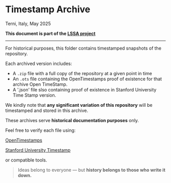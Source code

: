 # Timestamp Archive

Terni, Italy, May 2025

**This document is part of the [LSSA project](https://github.com/iz0eyj/LSSA)**

---

For historical purposes, this folder contains timestamped snapshots of the repository.

Each archived version includes:
- A `.zip` file with a full copy of the repository at a given point in time
- An `.ots` file containing the OpenTimestamps proof of existence for that archive Open TimeStamp.
- A '.json' file slso containing proof of existence in Stanford University Time Stamp version.

We kindly note that **any significant variation of this repository** will be timestamped and stored in this archive.

These archives serve **historical documentation purposes** only.

Feel free to verify each file using:

[OpenTimestamps](https://opentimestamps.org) 

[Stanford University Timestamp](https://timestamp.stanford.edu/)

or compatible tools.

> Ideas belong to everyone — but **history belongs to those who write it down.**
